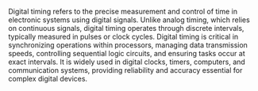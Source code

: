 Digital timing refers to the precise measurement and control of time in electronic systems using digital signals. Unlike analog timing, which relies on continuous signals, digital timing operates through discrete intervals, typically measured in pulses or clock cycles. Digital timing is critical in synchronizing operations within processors, managing data transmission speeds, controlling sequential logic circuits, and ensuring tasks occur at exact intervals. It is widely used in digital clocks, timers, computers, and communication systems, providing reliability and accuracy essential for complex digital devices.
